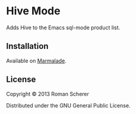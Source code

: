 # Hive Mode

Adds Hive to the Emacs sql-mode product list.

## Installation

Available on [Marmalade](http://marmalade-repo.org/packages/hive).

## License

Copyright © 2013 Roman Scherer

Distributed under the GNU General Public License.